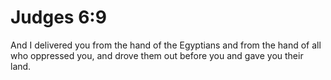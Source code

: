 # Judges 6:9

And I delivered you from the hand of the Egyptians and from the hand of all who oppressed you, and drove them out before you and gave you their land.
